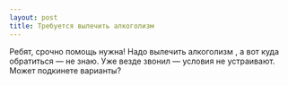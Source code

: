 ```yaml
---
layout: post 
title: Требуется вылечить алкоголизм  
--- 
```

Ребят, срочно помощь нужна! Надо вылечить алкоголизм , а вот куда обратиться — не знаю. Уже везде звонил — условия не устраивают. Может подкинете варианты?